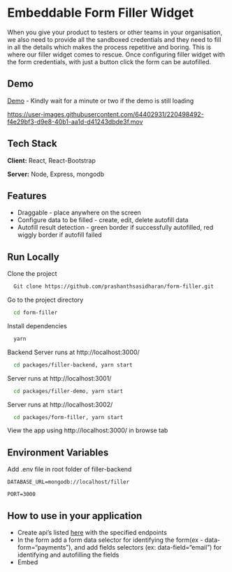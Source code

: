 
# Embeddable Form Filler Widget

When you give your product to testers or other teams in your organisation, we also need to provide all the sandboxed credentials and they need to fill in all the details which makes the process repetitive and boring. This is where our filler widget comes to rescue. Once configuring filler widget with the form credentials, with just a button click the form can be autofilled.




## Demo

[Demo](https://form-filler-backend.onrender.com/) - Kindly wait for a minute or two if the demo is still loading


https://user-images.githubusercontent.com/64402931/220498492-f4e29bf3-d9e8-40b1-aa1d-d41243dbde3f.mov



## Tech Stack

**Client:** React, React-Bootstrap

**Server:** Node, Express, mongodb


## Features

 - Draggable - place anywhere on the screen
 - Configure data to be filled - create, edit, delete autofill data
 - Autofill result detection - green border if successfully autofilled, red wiggly border if autofill failed


## Run Locally

Clone the project

```bash
  Git clone https://github.com/prashanthsasidharan/form-filler.git
```

Go to the project directory

```bash
  cd form-filler
```

Install dependencies

```bash
  yarn
```

Backend Server runs at http://localhost:3000/

```bash
  cd packages/filler-backend, yarn start
```

Server runs at http://localhost:3001/

```bash
  cd packages/filler-demo, yarn start
```

Server runs at http://localhost:3002/

```bash
  cd packages/form-filler, yarn start
```

View the app using http://localhost:3000/ in browse tab


## Environment Variables

Add .env file in root folder of filler-backend

`DATABASE_URL=mongodb://localhost/filler`

`PORT=3000`

## How to use in your application

- Create api’s listed [here](https://github.com/prashanthsasidharan/form-filler/tree/main/packages/filler-backend) with the specified endpoints
- In the form add a form data selector for identifying the form(ex - data-form=“payments”), and add fields selectors  (ex: data-field=“email”) for identifying and autofilling the fields
- Embed **<script src=“https://embeddable-form-filler.netlify.app/bundle.min.js” can-edit=“true”>** in your app
- Configure credentials that needs to be autofilled by clicking the edit option on the filler
- Once successfully configuring autofill data, you can remove`can-edit` attribute in script to prevent others from editing or configuring it.


## Contributing

Contributions are always welcome!


## 🔗 Links
[![portfolio](https://img.shields.io/badge/my_portfolio-000?style=for-the-badge&logo=ko-fi&logoColor=white)](https://prashtalks.netlify.app/)
[![linkedin](https://img.shields.io/badge/linkedin-0A66C2?style=for-the-badge&logo=linkedin&logoColor=white)](https://www.linkedin.com/in/prashanth-sasidharan-7a32301a8/)
[![devto](https://img.shields.io/badge/dev.to-0A0A0A?style=for-the-badge&logo=devdotto&logoColor=white)](https://dev.to/prashan81992916)

## Badges

[![MIT License](https://img.shields.io/badge/License-MIT-green.svg)](https://choosealicense.com/licenses/mit/)

## License

[MIT](https://choosealicense.com/licenses/mit/)


